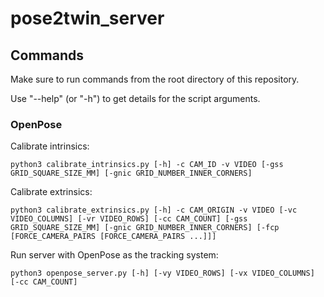 # pose2twin_server

## Commands
Make sure to run commands from the root directory of this repository.

Use "--help" (or "-h") to get details for the script arguments.

### OpenPose
Calibrate intrinsics:
```
python3 calibrate_intrinsics.py [-h] -c CAM_ID -v VIDEO [-gss GRID_SQUARE_SIZE_MM] [-gnic GRID_NUMBER_INNER_CORNERS]
```
Calibrate extrinsics:
```
python3 calibrate_extrinsics.py [-h] -c CAM_ORIGIN -v VIDEO [-vc VIDEO_COLUMNS] [-vr VIDEO_ROWS] [-cc CAM_COUNT] [-gss GRID_SQUARE_SIZE_MM] [-gnic GRID_NUMBER_INNER_CORNERS] [-fcp [FORCE_CAMERA_PAIRS [FORCE_CAMERA_PAIRS ...]]]
```
Run server with OpenPose as the tracking system:
```
python3 openpose_server.py [-h] [-vy VIDEO_ROWS] [-vx VIDEO_COLUMNS] [-cc CAM_COUNT]
```
